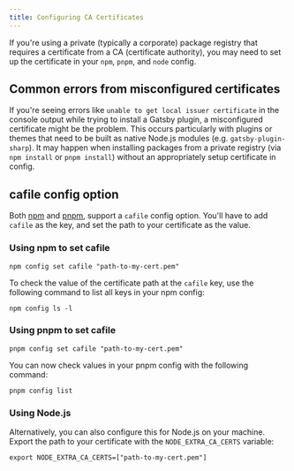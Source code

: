 ```yaml
---
title: Configuring CA Certificates
---
```


If you're using a private (typically a corporate) package registry that requires a certificate from a CA (certificate authority), you may need to set up the certificate in your `npm`, `pnpm`, and `node` config.

## Common errors from misconfigured certificates

If you're seeing errors like `unable to get local issuer certificate` in the console output while trying to install a Gatsby plugin, a misconfigured certificate might be the problem. This occurs particularly with plugins or themes that need to be built as native Node.js modules (e.g. `gatsby-plugin-sharp`). It may happen when installing packages from a private registry (via `npm install` or `pnpm install`) without an appropriately setup certificate in config.

## cafile config option

Both [npm](https://docs.npmjs.com/misc/config#cafile) and [pnpm](https://pnpm.io/cli/config), support a `cafile` config option. You'll have to add `cafile` as the key, and set the path to your certificate as the value.

### Using npm to set cafile

```shell
npm config set cafile "path-to-my-cert.pem"
```

To check the value of the certificate path at the `cafile` key, use the following command to list all keys in your npm config:

```shell
npm config ls -l
```

### Using pnpm to set cafile

```shell
pnpm config set cafile "path-to-my-cert.pem"
```

You can now check values in your pnpm config with the following command:

```shell
pnpm config list
```

### Using Node.js

Alternatively, you can also configure this for Node.js on your machine. Export the path to your certificate with the `NODE_EXTRA_CA_CERTS` variable:

```shell
export NODE_EXTRA_CA_CERTS=["path-to-my-cert.pem"]
```
